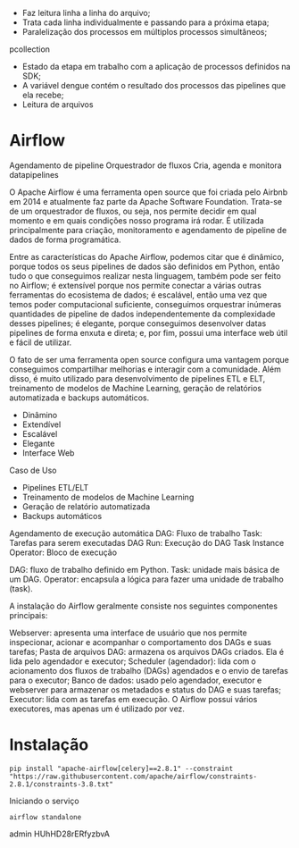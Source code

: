 

* Faz leitura linha a linha do arquivo;
* Trata cada linha individualmente e passando para a próxima etapa;
* Paralelização dos processos em múltiplos processos simultâneos;

pcollection
* Estado da etapa em trabalho com a aplicação de processos definidos na SDK;
* A variável dengue contém o resultado dos processos das pipelines que ela recebe;
* Leitura de arquivos



# Airflow
Agendamento de pipeline 
Orquestrador de fluxos
Cria, agenda e monitora datapipelines

O Apache Airflow é uma ferramenta open source que foi criada pelo Airbnb em 2014 e atualmente faz parte da Apache Software Foundation. Trata-se de um orquestrador de fluxos, ou seja, nos permite decidir em qual momento e em quais condições nosso programa irá rodar. É utilizada principalmente para criação, monitoramento e agendamento de pipeline de dados de forma programática.

Entre as características do Apache Airflow, podemos citar que é dinâmico, porque todos os seus pipelines de dados são definidos em Python, então tudo o que conseguimos realizar nesta linguagem, também pode ser feito no Airflow; é extensível porque nos permite conectar a várias outras ferramentas do ecosistema de dados; é escalável, então uma vez que temos poder computacional suficiente, conseguimos orquestrar inúmeras quantidades de pipeline de dados independentemente da complexidade desses pipelines; é elegante, porque conseguimos desenvolver datas pipelines de forma enxuta e direta; e, por fim, possui uma interface web útil e fácil de utilizar.

O fato de ser uma ferramenta open source configura uma vantagem porque conseguimos compartilhar melhorias e interagir com a comunidade. Além disso, é muito utilizado para desenvolvimento de pipelines ETL e ELT, treinamento de modelos de Machine Learning, geração de relatórios automatizada e backups automáticos.

* Dinâmino
* Extendível
* Escalável
* Elegante
* Interface Web

Caso de Uso
* Pipelines ETL/ELT
* Treinamento de modelos de Machine Learning
* Geração de relatório automatizada
* Backups automáticos

Agendamento de execução automática
DAG: Fluxo de trabalho
Task: Tarefas para serem executadas
DAG Run: Execução do DAG 
Task Instance
Operator: Bloco de execução

DAG: fluxo de trabalho definido em Python.
Task: unidade mais básica de um DAG.
Operator: encapsula a lógica para fazer uma unidade de trabalho (task).


A instalação do Airflow geralmente consiste nos seguintes componentes principais:

Webserver: apresenta uma interface de usuário que nos permite inspecionar, acionar e acompanhar o comportamento dos DAGs e suas tarefas;
Pasta de arquivos DAG: armazena os arquivos DAGs criados. Ela é lida pelo agendador e executor;
Scheduler (agendador): lida com o acionamento dos fluxos de trabalho (DAGs) agendados e o envio de tarefas para o executor;
Banco de dados: usado pelo agendador, executor e webserver para armazenar os metadados e status do DAG e suas tarefas;
Executor: lida com as tarefas em execução. O Airflow possui vários executores, mas apenas um é utilizado por vez.

# Instalação 

```
pip install "apache-airflow[celery]==2.8.1" --constraint "https://raw.githubusercontent.com/apache/airflow/constraints-2.8.1/constraints-3.8.txt"
```

Iniciando o serviço
```
airflow standalone
```

admin 
HUhHD28rERfyzbvA